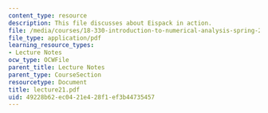 ```yaml
---
content_type: resource
description: This file discusses about Eispack in action.
file: /media/courses/18-330-introduction-to-numerical-analysis-spring-2004/49228b62ec0421e428f1ef3b44735457_lecture21.pdf
file_type: application/pdf
learning_resource_types:
- Lecture Notes
ocw_type: OCWFile
parent_title: Lecture Notes
parent_type: CourseSection
resourcetype: Document
title: lecture21.pdf
uid: 49228b62-ec04-21e4-28f1-ef3b44735457
---
```

